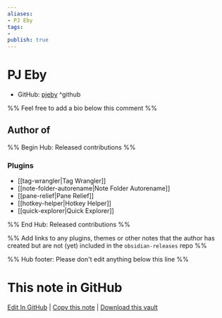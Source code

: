 ```yaml
---
aliases:
- PJ Eby
tags:
- 
publish: true
---
```


# PJ Eby

- GitHub: [pjeby](https://github.com/pjeby/) ^github
<!-- - Discord: `@` ^discord-->
<!-- - Website: <> ^website-->
<!-- - [[Publish sites|Publish site]]: ^publish-->

%% Feel free to add a bio below this comment %%


## Author of

%% Begin Hub: Released contributions %%
### Plugins
- [[tag-wrangler|Tag Wrangler]]
- [[note-folder-autorename|Note Folder Autorename]]
- [[pane-relief|Pane Relief]]
- [[hotkey-helper|Hotkey Helper]]
- [[quick-explorer|Quick Explorer]]

%% End Hub: Released contributions %%

%% Add links to any plugins, themes or other notes that the author has created but are not (yet) included in the `obsidian-releases` repo %%

<!--
### Unlisted plugins
-->

<!--
### Others
-->

<!--
## Sponsor this author

- [[GitHub sponsors]]: [Sponsor @pjeby on GitHub Sponsors](https://github.com/sponsors/pjeby) ^github-sponsor
- [[Buy me a coffee]]: ^buy-me-a-coffee
- [[PayPal]]: ^paypal
- [[Patreon]]: ^patreon

-->

<!--
## Follow this author
-->

<!-- - [[YouTube Channels|On YouTube]]: <https://> ^youtube-->
<!-- - Twitter: <https://> ^twitter-->
<!-- - ... -->

%% Hub footer: Please don't edit anything below this line %%

# This note in GitHub

<span class="git-footer">[Edit In GitHub](https://github.dev/obsidian-community/obsidian-hub/blob/main/01%20-%20Community/People/pjeby.md "git-hub-edit-note") | [Copy this note](https://raw.githubusercontent.com/obsidian-community/obsidian-hub/main/01%20-%20Community/People/pjeby.md "git-hub-copy-note") | [Download this vault](https://github.com/obsidian-community/obsidian-hub/archive/refs/heads/main.zip "git-hub-download-vault") </span>
